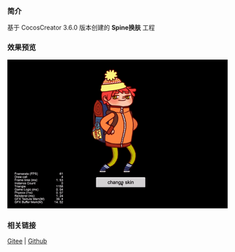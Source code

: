 ### 简介

基于 CocosCreator 3.6.0 版本创建的 **Spine换肤** 工程

### 效果预览
![image](../../../gif/202203/2022030224.gif)

### 相关链接
[Gitee](https://gitee.com/mirrors_cocos-creator/test-cases-3d/tree/v3.0/assets/cases/spine) | [Github](https://github.com/cocos-creator/test-cases-3d/tree/v3.0/assets/cases/spine)